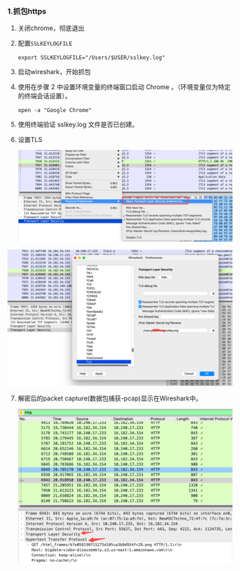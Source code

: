 ### 1.抓包https

1. 关闭chrome，彻底退出

2. 配置`SSLKEYLOGFILE`

   ```shell
   export SSLKEYLOGFILE="/Users/$USER/sslkey.log"
   ```

3. 启动wireshark，开始抓包

4. 使用在步骤 2 中设置环境变量的终端窗口启动 Chrome 。（环境变量仅为特定的终端会话设置）。

   ```shell
   open -a "Google Chrome"
   ```

5. 使用终端验证 sslkey.log 文件是否已创建。

6. 设置TLS 

   ![image-20251016084525857](../image/image-20251016084525857.png)



![image-20251016084615832](../image/image-20251016084615832.png)

7. 解密后的packet capture(数据包捕获-pcap)显示在Wireshark中。

   ![image-20251016084716232](../image/image-20251016084716232.png)

[1]: https://monkeywie.cn/2020/08/07/wireshark-capture-https/	"我云了，原来wireshark可以抓HTTPS明文包"
[2]: https://knowledgebase.paloaltonetworks.com/KCSArticleDetail?id=kA14u000000oM2ECAU&amp;lang=zh_CN

